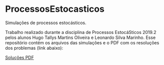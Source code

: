 # ProcessosEstocasticos
Simulações de processos estocásticos.

Trabalho realizado durante a disciplina de Processos EstocáSticos 2019.2 pelos alunos Hugo Tallys Martins Oliveira e Leonardo Silva Marinho. Esse repositório contém os arquivos das simulações e o PDF com os resoluções dos problemas (link abaixo):

[Soluções PDF](https://github.com/HugoT411ys/ProcessosEstocasticos/blob/master/trabalho_sim.pdf)
